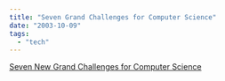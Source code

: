 ```yaml
---
title: "Seven Grand Challenges for Computer Science"
date: "2003-10-09"
tags: 
  - "tech"
---
```


[Seven New Grand Challenges for Computer Science](http://radio.weblogs.com/0105910/2003/09/28.html#a594 "Seven New Grand Challenges for Computer Science")
